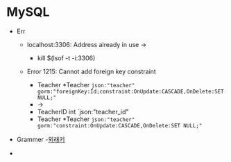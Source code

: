 # MySQL

- Err
    - localhost:3306: Address already in use -> 
        - kill $(lsof -t -i:3306)
    
    - Error 1215: Cannot add foreign key constraint
        - Teacher *Teacher `json:"teacher" gorm:"foreignKey:Id;constraint:OnUpdate:CASCADE,OnDelete:SET NULL;"`
        - -> 
        - TeacherID int `json:"teacher_id"
        - Teacher *Teacher `json:"teacher" gorm:"constraint:OnUpdate:CASCADE,OnDelete:SET NULL;"`
- Grammer
    -[외래키](http://www.tcpschool.com/mysql/mysql_constraint_foreignKey)

- 
